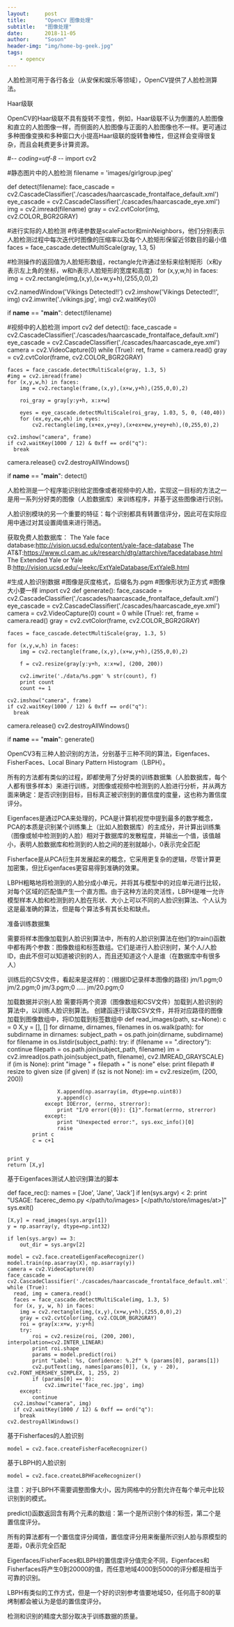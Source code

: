 ```yaml
---
layout:     post
title:      "OpenCV 图像处理"
subtitle:   "图像处理"
date:       2018-11-05
author:     "Soson"
header-img: "img/home-bg-geek.jpg"
tags:
    - opencv
---
```


 
人脸检测可用于各行各业（从安保和娱乐等领域），OpenCV提供了人脸检测算法。

Haar级联

OpenCV的Haar级联不具有旋转不变性，例如，Haar级联不认为倒置的人脸图像和直立的人脸图像一样，而侧面的人脸图像与正面的人脸图像也不一样。更可通过多种图像变换和多种窗口大小提高Haar级联的旋转鲁棒性，但这样会变得很复杂，而且会耗费更多计算资源。

#-*- coding=utf-8 -*-
import cv2


#静态图片中的人脸检测
filename = 'images/girlgroup.jpeg'

def detect(filename):
  face_cascade = cv2.CascadeClassifier('./cascades/haarcascade_frontalface_default.xml')
  eye_cascade = cv2.CascadeClassifier('./cascades/haarcascade_eye.xml')
  img = cv2.imread(filename)
  gray = cv2.cvtColor(img, cv2.COLOR_BGR2GRAY)

  #进行实际的人脸检测
  #传递参数是scaleFactor和minNeighbors，他们分别表示人脸检测过程中每次迭代时图像的压缩率以及每个人脸矩形保留近邻数目的最小值
  faces = face_cascade.detectMultiScale(gray, 1.3, 5)

  #检测操作的返回值为人脸矩形数组，rectangle允许通过坐标来绘制矩形（x和y表示左上角的坐标，w和h表示人脸矩形的宽度和高度）
  for (x,y,w,h) in faces:
    img = cv2.rectangle(img,(x,y),(x+w,y+h),(255,0,0),2)
  
  cv2.namedWindow('Vikings Detected!!')
  cv2.imshow('Vikings Detected!!', img)
  cv2.imwrite('./vikings.jpg', img)
  cv2.waitKey(0)

if __name__ == "__main__":
     detect(filename)





#视频中的人脸检测
import cv2
def detect():
  face_cascade = cv2.CascadeClassifier('./cascades/haarcascade_frontalface_default.xml')
  eye_cascade = cv2.CascadeClassifier('./cascades/haarcascade_eye.xml')
  camera = cv2.VideoCapture(0)
  while (True):
    ret, frame = camera.read()
    gray = cv2.cvtColor(frame, cv2.COLOR_BGR2GRAY)

    faces = face_cascade.detectMultiScale(gray, 1.3, 5)
    #img = cv2.imread(frame)
    for (x,y,w,h) in faces:
        img = cv2.rectangle(frame,(x,y),(x+w,y+h),(255,0,0),2)
        
        roi_gray = gray[y:y+h, x:x+w]
        
        eyes = eye_cascade.detectMultiScale(roi_gray, 1.03, 5, 0, (40,40))
        for (ex,ey,ew,eh) in eyes:
            cv2.rectangle(img,(x+ex,y+ey),(x+ex+ew,y+ey+eh),(0,255,0),2)

    cv2.imshow("camera", frame)
    if cv2.waitKey(1000 / 12) & 0xff == ord("q"):
      break

  camera.release()
  cv2.destroyAllWindows()

if __name__ == "__main__":
  detect()



人脸检测是一个程序能识别给定图像或者视频中的人脸，实现这一目标的方法之一是用一系列分好类的图像（人脸数据库）来训练程序，并基于这些图像进行识别。

人脸识别模块的另一个重要的特征：每个识别都具有转置信评分，因此可在实际应用中通过对其设置阈值来进行筛选。

获取免费人脸数据库：
The Yale face database:http://vision.ucsd.edu/content/yale-face-database
The AT&T:https://www.cl.cam.ac.uk/research/dtg/attarchive/facedatabase.html
The Extended Yale or Yale B:http://vision.ucsd.edu/~leekc/ExtYaleDatabase/ExtYaleB.html

#生成人脸识别数据
#图像是灰度格式，后缀名为.pgm
#图像形状为正方式
#图像大小要一样
import cv2
def generate():
  face_cascade = cv2.CascadeClassifier('./cascades/haarcascade_frontalface_default.xml')
  eye_cascade = cv2.CascadeClassifier('./cascades/haarcascade_eye.xml')
  camera = cv2.VideoCapture(0)
  count = 0
  while (True):
    ret, frame = camera.read()
    gray = cv2.cvtColor(frame, cv2.COLOR_BGR2GRAY)

    faces = face_cascade.detectMultiScale(gray, 1.3, 5)
    
    for (x,y,w,h) in faces:
        img = cv2.rectangle(frame,(x,y),(x+w,y+h),(255,0,0),2)
        
        f = cv2.resize(gray[y:y+h, x:x+w], (200, 200))

        cv2.imwrite('./data/%s.pgm' % str(count), f)
        print count
        count += 1

    cv2.imshow("camera", frame)
    if cv2.waitKey(1000 / 12) & 0xff == ord("q"):
      break

  camera.release()
  cv2.destroyAllWindows()

if __name__ == "__main__":
  generate()



OpenCV3有三种人脸识别的方法，分别基于三种不同的算法，Eigenfaces、FisherFaces、Local Binary Pattern Histogram（LBPH）。

所有的方法都有类似的过程，即都使用了分好类的训练数据集（人脸数据库，每个人都有很多样本）来进行训练，对图像或视频中检测到的人脸进行分析，并从两方面来确定：是否识别到目标，目标真正被识别到的置信度的度量，这也称为置信度评分。

Eigenfaces是通过PCA来处理的，PCA是计算机视觉中提到最多的数学概念，PCA的本质是识别某个训练集上（比如人脸数据库）的主成分，并计算出训练集（图像或帧中检测到的人脸）相对于数据库的发散程度，并输出一个值，该值越小，表明人脸数据库和检测到的人脸之间的差别就越小，0表示完全匹配

Fisherface是从PCA衍生并发展起来的概念，它采用更复杂的逻辑，尽管计算更加密集，但比Eigenfaces更容易得到准确的效果。

LBPH粗略地将检测到的人脸分成小单元，并将其与模型中的对应单元进行比较，对每个区域的匹配值产生一个直方图。由于这种方法的灵活性，LBPH是唯一允许模型样本人脸和检测到的人脸在形状、大小上可以不同的人脸识别算法、个人认为这是最准确的算法，但是每个算法多有其长处和缺点。



准备训练数据集

需要将样本图像加载到人脸识别算法中，所有的人脸识别算法在他们的train()函数中都有两个参数：图像数组和标签数组。它们是进行人脸识别时，某个人/人脸ID，由此不但可以知道被识别的人，而且还知道这个人是谁（在数据库中有很多人）

训练后的CSV文件，看起来是这样的：(根据ID记录样本图像的路径)
jm/1.pgm;0
jm/2.pgm;0
jm/3.pgm;0
…..
jm/20.pgm;0


加载数据并识别人脸
需要将两个资源（图像数组和CSV文件）加载到人脸识别的算法中，以训练人脸识别算法。
创建函逐行读取CSV文件，并将对应路径的图像加载到图像数组中，将ID加载到标签数组中
def read_images(path, sz=None):
    c = 0
    X,y = [], []
    for dirname, dirnames, filenames in os.walk(path):
        for subdirname in dirnames:
            subject_path = os.path.join(dirname, subdirname)
            for filename in os.listdir(subject_path):
                try:
                    if (filename == ".directory"):
                        continue
                    filepath = os.path.join(subject_path, filename)
                    im = cv2.imread(os.path.join(subject_path, filename), cv2.IMREAD_GRAYSCALE)
                    if (im is None):
                        print "image " + filepath + " is none"
                    else:
                        print filepath
                    # resize to given size (if given)
                    if (sz is not None):
                        im = cv2.resize(im, (200, 200))

                    X.append(np.asarray(im, dtype=np.uint8))
                    y.append(c)
                except IOError, (errno, strerror):
                    print "I/O error({0}): {1}".format(errno, strerror)
                except:
                    print "Unexpected error:", sys.exc_info()[0]
                    raise
            print c
            c = c+1
            

    print y
    return [X,y]



基于Eigenfaces测试人脸识别算法的脚本

def face_rec():
    names = ['Joe', 'Jane', 'Jack']
    if len(sys.argv) < 2:
        print "USAGE: facerec_demo.py </path/to/images> [</path/to/store/images/at>]"
        sys.exit()

    [X,y] = read_images(sys.argv[1])
    y = np.asarray(y, dtype=np.int32)
    
    if len(sys.argv) == 3:
        out_dir = sys.argv[2]
    
    model = cv2.face.createEigenFaceRecognizer()
    model.train(np.asarray(X), np.asarray(y))
    camera = cv2.VideoCapture(0)
    face_cascade = cv2.CascadeClassifier('./cascades/haarcascade_frontalface_default.xml')
    while (True):
      read, img = camera.read()
      faces = face_cascade.detectMultiScale(img, 1.3, 5)
      for (x, y, w, h) in faces:
        img = cv2.rectangle(img,(x,y),(x+w,y+h),(255,0,0),2)
        gray = cv2.cvtColor(img, cv2.COLOR_BGR2GRAY)
        roi = gray[x:x+w, y:y+h]
        try:
            roi = cv2.resize(roi, (200, 200), interpolation=cv2.INTER_LINEAR)
            print roi.shape
            params = model.predict(roi)
            print "Label: %s, Confidence: %.2f" % (params[0], params[1])
            cv2.putText(img, names[params[0]], (x, y - 20), cv2.FONT_HERSHEY_SIMPLEX, 1, 255, 2)
            if (params[0] == 0):
                cv2.imwrite('face_rec.jpg', img)
        except:
            continue
      cv2.imshow("camera", img)
      if cv2.waitKey(1000 / 12) & 0xff == ord("q"):
        break
    cv2.destroyAllWindows()


基于Fisherfaces的人脸识别

    model = cv2.face.createFisherFaceRecognizer()


基于LBPH的人脸识别

    model = cv2.face.createLBPHFaceRecognizer()

注意：对于LBPH不需要调整图像大小，因为网格中的分割允许在每个单元中比较识别到的模式。

predict()函数返回含有两个元素的数组：第一个是所识别个体的标签，第二个是置信度评分。

所有的算法都有一个置信度评分阈值，置信度评分用来衡量所识别人脸与原模型的差距，0表示完全匹配

Eigenfaces/FisherFaces和LBPH的置信度评分值完全不同，Eigenfaces和Fisherfaces将产生0到20000的值，而任意地域4000到5000的评分都是相当于可靠的识别。

LBPH有类似的工作方式，但是一个好的识别参考值要地域50，任何高于80的草烤制都会被认为是低的置信度评分。

检测和识别的精度大部分取决于训练数据的质量。


  


